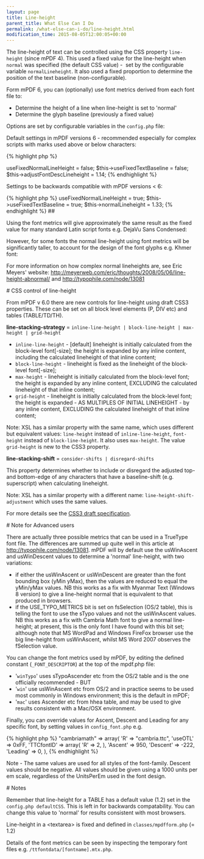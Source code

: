 ```yaml
---
layout: page
title: Line-height
parent_title: What Else Can I Do
permalink: /what-else-can-i-do/line-height.html
modification_time: 2015-08-05T12:00:05+00:00
---
```


<p>The line-height of text can be controlled using the CSS property <code>line-height</code> (since mPDF 4). This used a fixed value for the line-height when <code>normal</code> was specified (the default CSS value) -&nbsp; set by the configurable variable <code>normalLineheight</code>. It also used a fixed proportion to determine the position of the text baseline (non-configurable).</p>
<p>Form mPDF 6, you can (optionally) use font metrics derived from each font file to:</p>
<ul>
<li>Determine the height of a line when line-height is set to 'normal'</li>
<li>Determine the glyph baseline (previously a fixed value)</li>
</ul>
<p>Options are set by configurable variables in the <code>config.php</code> file:</p>
<p>Default settings in mPDF versions 6 - recommended especially for complex scripts with marks used above or below characters:</p>
<ul> </li>
</ul>

{% highlight php %}
<?php

$this->useFixedNormalLineHeight = false;

$this->useFixedTextBaseline = false;

$this->adjustFontDescLineheight = 1.14;
{% endhighlight %}

<p>Settings to be backwards compatible with mPDF versions &lt; 6:</p>
<ul> </li>
</ul>

{% highlight php %}
<?php

$this->useFixedNormalLineHeight = true;

$this->useFixedTextBaseline = true;

$this->normalLineheight = 1.33;
{% endhighlight %}

## 

<p>Using the font metrics will give approximately the same result as the fixed value for many standard Latin script fonts e.g. DejaVu Sans Condensed:</p>
<p>However, for some fonts the normal line-height using font metrics will be significantly taller, to account for the design of the font glyphs e.g. Khmer font:</p>
<p>For more information on how complex normal lineheights are, see Eric Meyers' website: <a href="http://meyerweb.com/eric/thoughts/2008/05/06/line-height-abnormal/">http://meyerweb.com/eric/thoughts/2008/05/06/line-height-abnormal/</a> and <a href="http://typophile.com/node/13081">http://typophile.com/node/13081</a></p>

# CSS control of line-height

<p>From mPDF v 6.0 there are new controls for line-height using draft CSS3 properties. These can be set on all block level elements (P, DIV etc) and tables (TABLE/TD/TH).</p>
<p><b>line-stacking-strategy</b> = <code>inline-line-height | block-line-height | max-height | grid-height</code></p>
<ul>
<li><code>inline-line-height</code> - [default] lineheight is initially calculated from the block-level font[-size]; the height is expanded by any inline content, including the calculated lineheight of that inline content;</li>
<li><code>block-line-height</code> - lineheight is fixed as the lineheight of the block-level font[-size];</li>
<li><code>max-height</code> - lineheight is initially calculated from the block-level font; the height is expanded by any inline content, EXCLUDING the calculated lineheight of that inline content;</li>
<li><code>grid-height</code> - lineheight is initially calculated from the block-level font; the height is expanded - AS MULTIPLES OF INITIAL LINEHEIGHT - by any inline content, EXCLUDING the calculated lineheight of that inline content;</li>
</ul>
<p>Note: XSL has a similar property with the same name, which uses different but equivalent values: <code>line-height</code> instead of <code>inline-line-height</code>, <code>font-height</code> instead of <code>block-line-height</code>. It also uses <code>max-height</code>. The value <code>grid-height</code> is new to the CSS3 property.</p>
<p><b>line-stacking-shift</b> = <code>consider-shifts | disregard-shifts </code></p>
<p>This property determines whether to include or disregard the adjusted top- and bottom-edge of any characters that have a baseline-shift (e.g. superscript) when calculating lineheight.</p>
<p>Note: XSL has a similar property with a different name: <code>line-height-shift-adjustment</code> which uses the same values.</p>
<p>For more details see the <a href="http://www.w3.org/TR/css3-linebox/#InlineBoxHeight">CSS3 draft specification</a>.</p>

# Note for Advanced users

<p>There are actually three possible metrics that can be used in a TrueType font file. The differences are summed up quite well in this article at <a href="http://typophile.com/node/13081">http://typophile.com/node/13081</a>. mPDF will by default use the usWinAscent and usWinDescent values to determine a 'normal' line-height, with two variations:</p>
<ul>
<li>if either the usWinAscent or usWinDescent are greater than the font bounding box (yMin yMax), then the values are reduced to equal the yMin/yMax values. NB this works as a fix with Myanmar Text (Windows 8 version) to give a line-height normal that is equivalent to that produced in browsers.</li>
<li>if the USE_TYPO_METRICS bit is set on fsSelection (OS/2 table), this is telling the font to use the sTypo values and not the usWinAscent values. NB this works as a fix with Cambria Math font to give a normal line-height; at present, this is the only font I have found with this bit set; although note that MS WordPad and Windows FireFox browser use the big line-height from usWinAscent, whilst MS Word 2007 observes the fSelection value.</li>
</ul>
<p>You can change the font metrics used by mPDF, by editing the defined constant (<code>_FONT_DESCRIPTOR</code>) at the top of the <span>mpdf.php</span> file:</p>
<ul>
<li>'<code>winTypo</code>' uses sTypoAscender etc from the OS/2 table and is the one officially recommended - BUT</li>
<li>'<code>win</code>' use usWinAscent etc from OS/2 and in practice seems to be used most commonly in Windows environment; this is the default in mPDF;</li>
<li>'<code>mac</code>' uses Ascender etc from hhea table, and may be used to give results consistent with a Mac/OSX environment.</li>
</ul>
<p>Finally, you can override values for Ascent, Descent and Leading for any specific font, by setting values in <code>config_font.php</code> e.g.</p>

{% highlight php %}
"cambriamath" => array( 

    'R' => "cambria.ttc",

    'useOTL' => 0xFF,

    'TTCfontID' => array( 'R' => 2, ),

    'Ascent' => 950,

    'Descent' => -222,

    'Leading' => 0,

),
{% endhighlight %}

<p>Note - The same values are used for all styles of the font-family. Descent values should be negative. All values should be given using a 1000 units per em scale, regardless of the UnitsPerEm used in the font design.</p>

# Notes

<p>Remember that line-height for a TABLE has a default value (1.2) set in the <code>config.php defaultCSS</code>. This is left in for backwards compatability. You can change this value to 'normal' for results consistent with most browsers.</p>
<p>Line-height in a &lt;textarea&gt; is fixed and defined in <code>classes/mpdfform.php</code> (= 1.2)</p>
<p>Details of the font metrics can be seen by inspecting the temporary font files e.g. <code>/ttfontdata/[fontname].mtx.php</code>.</p>
